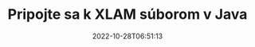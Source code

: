 ---
############################# Static ############################
layout: "auto-gen-merger"
date: 2022-10-28T06:51:13
draft: false
otherformats: odp ods odt one otp ott pdf pps ppsx ppt pptx rtf tex vdx vsdm vsdx

############################# Head ############################
head_title: "Pripojte sa k XLAM súborom prostredníctvom rozhrania Java & J2SE Documents Merger API"
head_description: "Spojte viaceré súbory XLAM v jazyku Java pomocou rozhrania API na zlučovanie dokumentov so všetkými údajmi, štýlom a formátovaním ako zdrojovými dokumentmi."

############################# Header ############################
title: "Pripojte sa k XLAM súborom v Java"
description: "Pripojte sa k XLAM pomocou niekoľkých riadkov kódu Java."
bg_image: "https://cms.admin.containerize.com/templates/aspose/App_Themes/V3/images/bg/header1.png"
bg_overlay: false
button:
    enable: true
    icon: "fas fa-arrow-down"
    label: "Stiahnite si bezplatnú skúšobnú verziu"
    link: "https://downloads.groupdocs.com/merger/java"

############################# SubMenu ############################
submenu:
    enable: true

    left:
        img_alt: "GroupDocs.Merger for Java"
        image: "https://cms.admin.containerize.com/templates/groupdocs/images/product-logos/90x90-noborder/groupdocs-merger-java.png"
        product: "GroupDocs.Merger"
        platform: "Java"

    middle:
        button:

            # button loop
            - link: "https://apireference.groupdocs.com/merger/java"
              text: "Referencia API"

            # button loop
            - link: "https://github.com/groupdocs-merger"
              text: "Príklady kódov"

            # button loop
            - link: "https://products.groupdocs.app/merger/family"
              text: "Živé ukážky"

            # button loop
            - link: "https://purchase.groupdocs.com/pricing/merger/java"
              text: "Stanovenie cien"

    right:
        link_download: "https://downloads.groupdocs.com/merger"
        link_learn: "https://docs.groupdocs.com/merger/java"
        link_buy: "https://purchase.groupdocs.com"

############################# About ############################
about:
    enable: true
    title: "O GroupDocs.Merger for Java API"
    content: |
        [GroupDocs.Merger for Java](/sk/merger/java/) poskytuje pohodlné riešenie na spojenie viacerých súborov PDF, Microsoft Office (Word, Excel, PowerPoint, OneNote), OpenDocument, HTML, obrázkov a mnoho ďalších dokumentov do jedného súboru v aplikáciách Java. GroupDocs.Merger vám ušetrí veľa úsilia, pretože sa môžete pripojiť k XLAM dokumentom – nie je potrebné inštalovať žiadny softvér tretích strán, desktopové aplikácie alebo pluginy. Teraz je zbytočné strácať čas a spájať súbory ručne! Poslaním GroupDocs je poskytovať najlepšiu kvalitu a zjednodušiť pracovné postupy spracovania dokumentov.
        
        GroupDocs.Merger API je správnou voľbou pre podnikové riešenia, ktoré vyžadujú funkcie spájania súborov. Tieto rozhrania API sú dobre podporované na všetkých hlavných operačných systémoch a platformách vrátane J2SE 7.0 (1.7), J2SE 8.0 (1.8), Java 10.

############################# Steps ############################
steps:
    enable: true
    title_left: "Spojiť viacero XLAM súborov v Java"
    content_left: |
        [GroupDocs.Merger for Java](/sk/merger/java/) uľahčuje vývojárom jazyka Java spájanie viacerých súborov XLAM implementáciou niekoľkých jednoduchých krokov.
        
        * Vytvorte inštanciu **Merger** a odovzdajte cestu zdrojového dokumentu ako parameter konštruktora.
        * Zavolajte **Join** triedy **Merger** a odovzdajte druhú cestu k zdrojovému dokumentu.
        * Ak chcete uložiť zlúčený dokument, zavolajte na triedu **Save** triedy **Merger**.

    title_right: "Požiadavky na systém"
    content_right: |
        Rozhrania API GroupDocs.Merger for Java sú podporované na všetkých hlavných platformách a operačných systémoch. Pred spustením nižšie uvedeného kódu sa uistite, že máte vo svojom systéme nainštalované nasledujúce predpoklady.

        * Operačné systémy: Microsoft Windows, Linux, MacOS
        * Vývojové prostredia: NetBeans, IntelliJ IDEA, Eclipse
        * Rámce: J2SE 7.0 (1.7), J2SE 8.0 (1.8), Java 10
        * Stiahnite si najnovšiu verziu GroupDocs.Merger for Java z [Maven](https://repository.groupdocs.com/webapp/#/artifacts/browse/tree/General/repo/com/groupdocs/groupdocs-merger)
         
    code: |
     {{% merger/additional-styles %}}
     {{< merger/code-merger title="Ako spojiť súbory XLAM pomocou vzorového kódu Java">}}

        ```java    
        // Pripojte sa k XLAM súborom pomocou GroupDocs.Merger for Java API
        // Okamžité zlúčenie so vstupným dokumentom XLAM
        Merger merger = new Merger("input_1.xlam");

        // Zavolajte metódu spojenia inštancie triedy zlúčenia a odovzdajte druhú cestu zdrojového dokumentu
        merger.join("input_2.xlam");
    
        // Zavolajte metódu uloženia inštancie triedy Merger na uloženie zlúčeného dokumentu
        merger.save("merged-file.xlam"); 
        ```
     {{< /merger/code-merger >}}

############################# Demos ############################
demos:
    enable: true
    title: "Živé ukážky – online aplikácia na pripojenie dokumentov"
    content: |
       Pripojte sa k viac ako jednému súboru XLAM práve teraz na webovej lokalite [GroupDocs.Merger Live Demos](https://products.groupdocs.app/merger/xlam).
       Živá ukážka má nasledujúce výhody.
        
############################# About Formats ############################
about_formats:
    enable: true

############################# More Formats ############################
more_formats:
    enable: true
    title: "Spojenie iných formátov dokumentov"
    content: |
        API na zlúčenie dokumentov Java pre formáty súborov a obrázky. Spojte niektoré z populárnych formátov dokumentov, ako je uvedené nižšie.

############################# Back to top ###############################
back_to_top:
    enable: true
---
